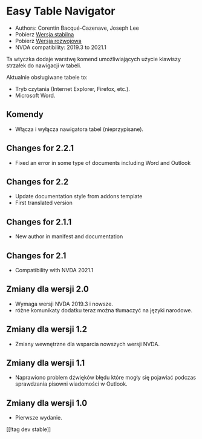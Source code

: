# Easy Table Navigator #

* Authors: Corentin Bacqué-Cazenave, Joseph Lee
* Pobierz [Wersja stabilna][1]
* Pobierz [Wersja rozwojowa][2]
* NVDA compatibility: 2019.3 to 2021.1

Ta wtyczka dodaje warstwę komend umożliwiających użycie klawiszy strzałek do
nawigacji w tabeli.

Aktualnie obsługiwane tabele to:

* Tryb czytania (Internet Explorer, Firefox, etc.).
* Microsoft Word.

## Komendy

* Włącza i wyłącza nawigatora tabel (nieprzypisane).

## Changes for 2.2.1

* Fixed an error in some type of documents including Word and Outlook

## Changes for 2.2

* Update documentation style from addons template
* First translated version

## Changes for 2.1.1

* New author in manifest and documentation

## Changes for 2.1

* Compatibility with NVDA 2021.1

## Zmiany dla wersji 2.0

* Wymaga wersji NVDA 2019.3 i nowsze.
* różne komunikaty dodatku teraz można tłumaczyć na języki narodowe.

## Zmiany dla wersji 1.2

* Zmiany wewnętrzne dla wsparcia nowszych wersji NVDA.

## Zmiany dla wersji 1.1

* Naprawiono problem dźwięków błędu które mogły się pojawiać podczas
  sprawdzania pisowni wiadomości w Outlook.

## Zmiany dla wersji 1.0

*   Pierwsze wydanie.

[[!tag dev stable]]

[1]: https://addons.nvda-project.org/files/get.php?file=etn

[2]: https://addons.nvda-project.org/files/get.php?file=etn-dev
